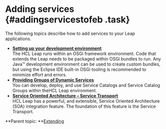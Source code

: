 # Adding services {#addingservicestofeb .task}

The following topics describe how to add services to your Leap applications.

-   **[Setting up your development environment](ser_setup_development_environment.md)**  
The HCL Leap runs within an OSGi framework environment. Code that extends the Leap needs to be packaged within OSGi bundles to run. Any Java™ development environment can be used to create custom bundles, but using the Eclipse IDE built-in OSGi tooling is recommended to minimize effort and errors.
-   **[Providing Groups of Dynamic Services](ser_provide_groups_of_dynamic_services.md)**  
You can develop, deploy, and use Service Catalogs and Service Catalog Groups within theHCL Leap environment.
-   **[Service Oriented Architecture – Service Transport](ex_soa_service_transport.md)**  
HCL Leap has a powerful, and extensible, Service Oriented Architecture \(SOA\) integration feature. The foundation of this feature is the Service Transport.

**Parent topic: **[Extending](extending_toc.md)

